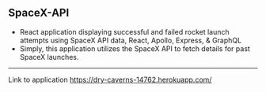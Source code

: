 ## SpaceX-API

- React application displaying successful and failed rocket launch attempts using SpaceX API data, React, Apollo, Express, & GraphQL
- Simply, this application utilizes the SpaceX API to fetch details for past SpaceX launches.  

---

Link to application https://dry-caverns-14762.herokuapp.com/
